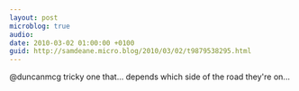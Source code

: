 ```yaml
---
layout: post
microblog: true
audio: 
date: 2010-03-02 01:00:00 +0100
guid: http://samdeane.micro.blog/2010/03/02/t9879538295.html
---
```

@duncanmcg tricky one that... depends which side of the road they're on...
